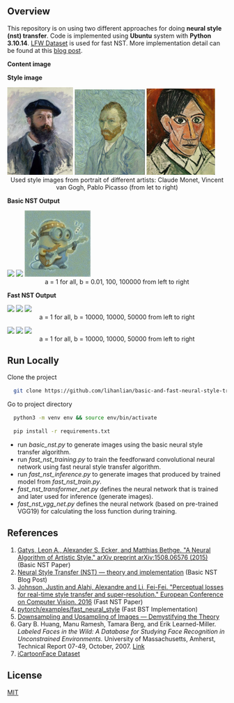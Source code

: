 
## Overview

This repository is on using two different approaches for doing **neural style (nst) transfer**. Code is implemented using **Ubuntu** system with **Python 3.10.14**. [LFW Dataset](http://vis-www.cs.umass.edu/lfw/) is used for fast NST. More implementation detail can be found at this [blog post](https://lihanlian.github.io/posts/2024/07/31). 

**Content image**

**Style image**
<figure style="display: block; margin-left: auto; margin-right: auto; width: 100%;">
  <img src='/figs/input_style/monet.jpg' style="width: 30%;">
  <img src='/figs/input_style/van_gogh.jpg' style="width: 32%;">
  <img src='/figs/input_style/picasso.jpg' style="width: 31%;">
  <figcaption style="text-align: center;">Used style images from portrait of different artists: Claude Monet, Vincent van Gogh, Pablo Picasso (from let to right)</figcaption>
</figure>

**Basic NST Output**
<figure style="display: block; margin-left: auto; margin-right: auto; width: 100%;">
  <img src='/figs/output_basic_nst/monet/minion1_a1b100_20000' style="width: 30%;">
  <img src='/figs/output_basic_nst/picasso/minion1_a1b100_20000' style="width: 30%;">
  <img src='/figs/output_basic_nst/van_gogh/minion1_a1b100_20000.jpg' style="width: 30%;">
  <figcaption style="text-align: center;">a = 1 for all, b = 0.01, 100, 100000 from left to right</figcaption>
</figure>

**Fast NST Output**

<figure style="display: block; margin-left: auto; margin-right: auto; width: 100%;">
  <img src='/figs/output_fast_nst/' style="width: 30%;">
  <img src='/figs/output_fast_nst/' style="width: 32%;">
  <img src='/figs/output_fast_nst/' style="width: 31%;">
  <figcaption style="text-align: center;">a = 1 for all, b = 10000, 10000, 50000 from left to right</figcaption>
</figure>

<figure style="display: block; margin-left: auto; margin-right: auto; width: 100%;">
  <img src='/figs/output_fast_nst/' style="width: 30%;">
  <img src='/figs/output_fast_nst/' style="width: 32%;">
  <img src='/figs/output_fast_nst/' style="width: 31%;">
  <figcaption style="text-align: center;">a = 1 for all, b = 10000, 10000, 50000 from left to right</figcaption>
</figure>

## Run Locally

Clone the project

```bash
  git clone https://github.com/lihanlian/basic-and-fast-neural-style-transfer
```

Go to project directory

```bash
  python3 -m venv env && source env/bin/activate 
```
```bash
  pip install -r requirements.txt
```

 - run _basic_nst.py_ to generate images using the basic neural style transfer algorithm.
 - run _fast_nst_training.py_ to train the feedforward convolutional neural network using fast neural style transfer algorithm.
 - run _fast_nst_inference.py_ to generate images that produced by trained model from _fast_nst_train.py_.
 - _fast_nst_transformer_net.py_ defines the neural network that is trained and later used for inference (generate images).
 - _fast_nst_vgg_net.py_ defines the neural network (based on pre-trained VGG19) for calculating the loss function during training.

## References
 1. [Gatys, Leon A., Alexander S. Ecker, and Matthias Bethge. "A Neural Algorithm of Artistic Style." arXiv preprint arXiv:1508.06576 (2015)](https://arxiv.org/abs/1508.06576) (Basic NST Paper)
 2. [Neural Style Transfer (NST) — theory and implementation](https://medium.com/@ferlatti.aldo/neural-style-transfer-nst-theory-and-implementation-c26728cf969d) (Basic NST Blog Post)
 3. [Johnson, Justin and Alahi, Alexandre and Li, Fei-Fei. "Perceptual losses for real-time style transfer and super-resolution." European Conference on Computer Vision. 2016](https://arxiv.org/abs/1603.08155) (Fast NST Paper)
 4. [pytorch/examples/fast_neural_style](https://github.com/pytorch/examples/tree/main/fast_neural_style) (Fast BST Implementation)
 5. [Downsampling and Upsampling of Images — Demystifying the Theory](https://medium.com/analytics-vidhya/downsampling-and-upsampling-of-images-demystifying-the-theory-4ca7e21db24a)
 6. Gary B. Huang, Manu Ramesh, Tamara Berg, and Erik Learned-Miller. *Labeled Faces in the Wild: A Database for Studying Face Recognition in Unconstrained Environments.* University of Massachusetts, Amherst, Technical Report 07-49, October, 2007. [Link](http://vis-www.cs.umass.edu/lfw/)
 7. [iCartoonFace Dataset](https://github.com/luxiangju-PersonAI/iCartoonFace)


## License

[MIT](https://github.com/lihanlian/basic-and-fast-neural-style-transfer/blob/main/LICENSE)